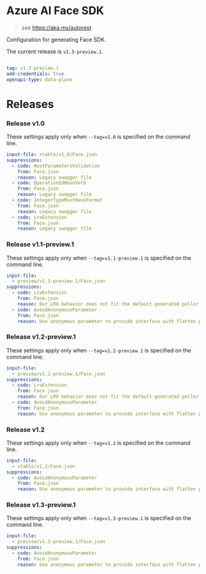 # Azure AI Face SDK

> see https://aka.ms/autorest

Configuration for generating Face SDK.

The current release is `v1.3-preview.1`.

``` yaml

tag: v1.3-preview.1
add-credentials: true
openapi-type: data-plane
```

# Releases

### Release v1.0
These settings apply only when `--tag=v1.0` is specified on the command line.

``` yaml $(tag) == 'v1.0'
input-file: stable/v1.0/Face.json
suppressions:
  - code: HostParametersValidation
    from: Face.json
    reason: Legacy swagger file
  - code: OperationIdNounVerb
    from: Face.json
    reason: Legacy swagger file
  - code: IntegerTypeMustHaveFormat
    from: Face.json
    reason: Legacy swagger file
  - code: LroExtension 
    from: Face.json
    reason: Legacy swagger file
```

### Release v1.1-preview.1
These settings apply only when `--tag=v1.1-preview.1` is specified on the command line.
``` yaml $(tag) == 'v1.1-preview.1'
input-file:
  - preview/v1.1-preview.1/Face.json
suppressions:
  - code: LroExtension
    from: Face.json
    reason: Our LRO behavior does not fit the default generated poller
  - code: AvoidAnonymousParameter
    from: Face.json
    reason: Use anonymous parameter to provide interface with flatten parameters
```

### Release v1.2-preview.1
These settings apply only when `--tag=v1.2-preview.1` is specified on the command line.
``` yaml $(tag) == 'v1.2-preview.1'
input-file:
  - preview/v1.2-preview.1/Face.json
suppressions:
  - code: LroExtension
    from: Face.json
    reason: Our LRO behavior does not fit the default generated poller
  - code: AvoidAnonymousParameter
    from: Face.json
    reason: Use anonymous parameter to provide interface with flatten parameters
```

### Release v1.2
These settings apply only when `--tag=v1.2` is specified on the command line.
``` yaml $(tag) == 'v1.2'
input-file:
  - stable/v1.2/Face.json
suppressions:
  - code: AvoidAnonymousParameter
    from: Face.json
    reason: Use anonymous parameter to provide interface with flatten parameters
```

### Release v1.3-preview.1
These settings apply only when `--tag=v1.3-preview.1` is specified on the command line.
``` yaml $(tag) == 'v1.3-preview.1'
input-file:
  - preview/v1.3-preview.1/Face.json
suppressions:
  - code: AvoidAnonymousParameter
    from: Face.json
    reason: Use anonymous parameter to provide interface with flatten parameters
```